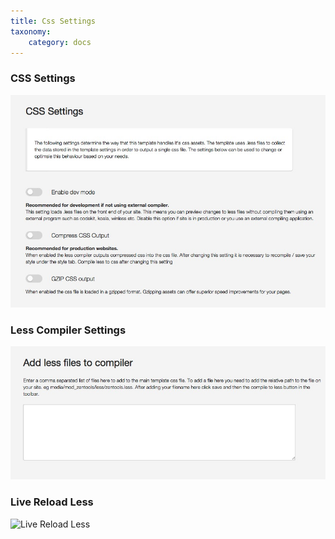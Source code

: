 ```yaml
---
title: Css Settings
taxonomy:
    category: docs
---
```



### CSS Settings
![Css Settings](/images/documentation/performance/css.jpg)
  
  
### Less Compiler Settings
![Less Compiler](/images/documentation/performance/less-compiler.jpg)
  

### Live Reload Less
![Live Reload Less](/images/documentation/performance/less=live-watch.jpg)
  